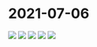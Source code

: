 # 2021-07-06

<video-container>
  <source src="http://wangleant.com/turtle-source/HwVideoEditor_2021_07_06_213348789.mp4"/>
</video-container>
<image-container>
  <img preview="0" src="http://wangleant.com/turtle-source/IMG_20210706_090145.jpg"/>
</image-container>
<image-container>
  <img preview="0" src="http://wangleant.com/turtle-source/IMG_20210706_090153.jpg"/>
</image-container>
<image-container>
  <img preview="0" src="http://wangleant.com/turtle-source/IMG_20210706_210024.jpg"/>
</image-container>
<image-container>
  <img preview="0" src="http://wangleant.com/turtle-source/IMG_20210706_213042.jpg"/>
</image-container>
<image-container>
  <img preview="0" src="http://wangleant.com/turtle-source/IMG_20210706_213057.jpg"/>
</image-container>
<video-container>
  <source src="http://wangleant.com/turtle-source/VID_20210706_212921.mp4"/>
</video-container>
<video-container>
  <source src="http://wangleant.com/turtle-source/VID_20210706_231427.mp4"/>
</video-container>